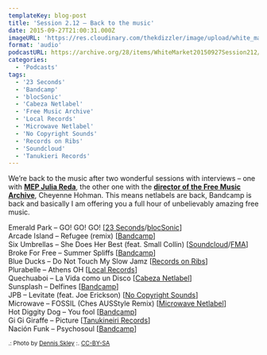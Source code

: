 ```yaml
---
templateKey: blog-post
title: 'Session 2.12 – Back to the music'
date: 2015-09-27T21:00:31.000Z
imageURL: 'https://res.cloudinary.com/thekdizzler/image/upload/white_market/2015/10/CC-BY-SA-tape-by-Dennis-Skley-e1443709158866.jpg'
format: 'audio'
podcastURL: https://archive.org/28/items/WhiteMarket20150927Session212/WhiteMarket-20150927-Session212.mp3
categories:
  - 'Podcasts'
tags:
  - '23 Seconds'
  - 'Bandcamp'
  - 'blocSonic'
  - 'Cabeza Netlabel'
  - 'Free Music Archive'
  - 'Local Records'
  - 'Microwave Netlabel'
  - 'No Copyright Sounds'
  - 'Records on Ribs'
  - 'Soundcloud'
  - 'Tanukieri Records'
---
```


We’re back to the music after two wonderful sessions with interviews – one with **[MEP Julia Reda](http://www.whitemarketpodcast.co.uk/podcasts/2015/09/08/session-2-11-julia-reda-and-how-you-can-help-fixcopyright/)**, the other one with the **[director of the Free Music Archive](http://www.whitemarketpodcast.co.uk/podcasts/2015/09/06/session-2-10-all-hail-the-free-music-archive/)**, Cheyenne Hohman. This means netlabels are back, Bandcamp is back and basically I am offering you a full hour of unbelievably amazing free music.

Emerald Park – GO! GO! GO! \[[23 Seconds](http://www.23seconds.org/)/[blocSonic](http://blocsonic.com/releases/bscomp0048)\]  
Arcade Island – Refugee (remix) \[[Bandcamp](http://arcadeisland.bandcamp.com/album/youth-in-decay)\]  
Six Umbrellas – She Does Her Best (feat. Small Collin) \[[Soundcloud](https://soundcloud.com/sixumbrellas/sets/the-psychedelic-and)/[FMA](http://freemusicarchive.org/music/Six_Umbrellas/The_Psychadelic_And/)\]  
Broke For Free – Summer Spliffs \[[Bandcamp](http://brokeforfree.com/)\]  
Blue Ducks – Do Not Touch My Slow Jamz \[[Records on Ribs](http://recordsonribs.com/artists/blueducks/heavy-air/)\]  
Plurabelle – Athens OH \[[Local Records](http://localrec.ro/?p=2690)\]  
Quechuaboi – La Vida como un Disco \[[Cabeza Netlabel](http://www.cabeza-netlabel.com/releases/item/cabeza-064-qechuaboi)\]  
Sunsplash – Delfines \[[Bandcamp](https://sunsplash.bandcamp.com/album/13)\]  
JPB – Levitate (feat. Joe Erickson) \[[No Copyright Sounds](http://nocopyrightsounds.co.uk/video/jpb-levitate-feat-joe-erickson/)\]  
Microwave – FOSSIL (Ches AUSStyle Remix) \[[Microwave Netlabel](http://microwavenetlabel.bandcamp.com/)\]  
Hot Diggity Dog – You fool \[[Bandcamp](http://hotdiggitydog.bandcamp.com/album/hot-diggity-dog)\]  
Gi Gi Giraffe – Picture \[[Tanukineiri Records](https://tanukineirirecords.bandcamp.com/album/home-made-works)\]  
Nación Funk – Psychosoul \[[Bandcamp](http://nacionfunk.bandcamp.com/album/snf-1-cardova)\]

<small>.: Photo by [Dennis Skley](https://www.flickr.com/photos/dskley/16296784188) :. [CC-BY-SA](https://creativecommons.org/licenses/by-sa/2.0/)</small>
